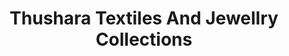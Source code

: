 ---
title: "Thushara Textiles And Jewellry Collections"
url: /kumily/thushara-textiles-and-jewellry-collections/
shop: boutique
---